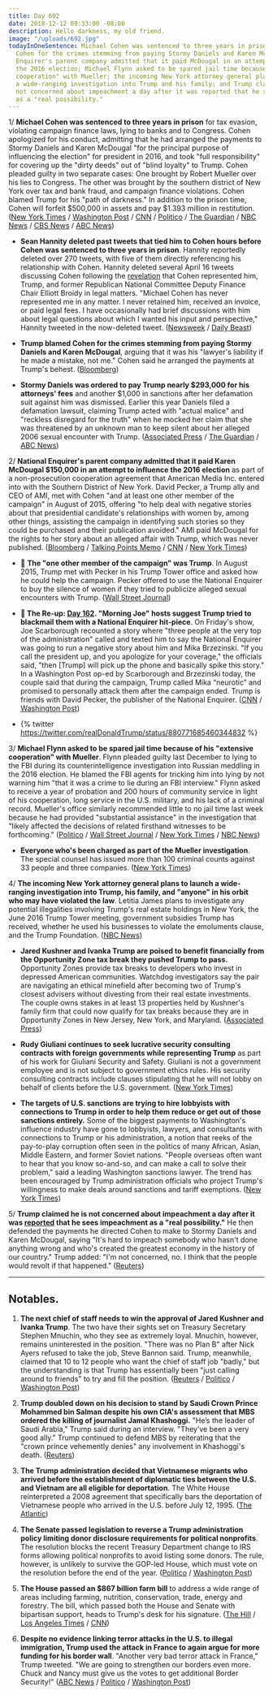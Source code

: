 ```yaml
---
title: Day 692
date: 2018-12-12 09:33:00 -08:00
description: Hello darkness, my old friend.
image: "/uploads/692.jpg"
todayInOneSentence: Michael Cohen was sentenced to three years in prison; Trump blamed
  Cohen for the crimes stemming from paying Stormy Daniels and Karen McDougal; National
  Enquirer's parent company admitted that it paid McDougal in an attempt to influence
  the 2016 election; Michael Flynn asked to be spared jail time because of his "extensive
  cooperation" with Mueller; the incoming New York attorney general plans to launch
  a wide-ranging investigation into Trump and his family; and Trump claimed he is
  not concerned about impeachment a day after it was reported that he sees impeachment
  as a "real possibility."
---
```


1/ **Michael Cohen was sentenced to three years in prison** for tax evasion, violating campaign finance laws, lying to banks and to Congress. Cohen apologized for his conduct, admitting that he had arranged the payments to Stormy Daniels and Karen McDougal "for the principal purpose of influencing the election" for president in 2016, and took "full responsibility" for covering up the "dirty deeds" out of "blind loyalty" to Trump. Cohen pleaded guilty in two separate cases: One brought by Robert Mueller over his lies to Congress. The other was brought by the southern district of New York over tax and bank fraud, and campaign finance violations. Cohen blamed Trump for his "path of darkness." In addition to the prison time, Cohen will forfeit $500,000 in assets and pay $1.393 million in restitution. ([New York Times](https://www.nytimes.com/2018/12/12/nyregion/michael-cohen-sentence-trump.html) / [Washington Post](https://www.washingtonpost.com/world/national-security/michael-cohen-scheduled-to-be-sentenced-for-crimes-committed-while-working-for-trump/2018/12/11/57226ff2-fcbf-11e8-83c0-b06139e540e5_story.html) / [CNN](https://www.cnn.com/2018/12/12/politics/michael-cohen-sentencing/index.html) / [Politico](https://www.politico.com/story/2018/12/12/cohen-sentenced-to-3-years-in-prison-1060060) / [The Guardian](https://www.theguardian.com/us-news/2018/dec/12/michael-cohen-sentence-latest-news-trump-hush-money-payments-lying-charges) / [NBC News](https://www.nbcnews.com/news/us-news/michael-cohen-gets-3-years-cases-involving-stormy-daniels-lying-n946956) / [CBS News](https://www.cbsnews.com/news/michael-cohen-sentencing-in-federal-court-12-12-2018-today-live-updates/) / [ABC News](https://abcnews.go.com/Politics/cohen-face-sentencing-campaign-finance-violations-lying-congress/story?id=59738100))

* **Sean Hannity deleted past tweets that tied him to Cohen hours before Cohen was sentenced to three years in prison**. Hannity reportedly deleted over 270 tweets, with five of them directly referencing his relationship with Cohen. Hannity deleted several April 16 tweets discussing Cohen following the [revelation](https://whatthefuckjusthappenedtoday.com/2018/04/16/day-452/#5-michael-cohen-also-represents-sean) that Cohen represented him, Trump, and former Republican National Committee Deputy Finance Chair Elliott Broidy in legal matters. "Michael Cohen has never represented me in any matter. I never retained him, received an invoice, or paid legal fees. I have occasionally had brief discussions with him about legal questions about which I wanted his input and perspective," Hannity tweeted in the now-deleted tweet. ([Newsweek](https://www.newsweek.com/sean-hannity-michael-cohen-delete-tweets-friends-trump-lawyer-jail-1256322) / [Daily Beast](https://www.thedailybeast.com/fox-news-sean-hannity-deletes-cohen-related-tweets-ahead-of-sentencing))

* **Trump blamed Cohen for the crimes stemming from paying Stormy Daniels and Karen McDougal**, arguing that it was his "lawyer's liability if he made a mistake, not me." Cohen said he arranged the payments at Trump's behest. ([Bloomberg](https://www.bloomberg.com/news/articles/2018-12-10/trump-says-any-crime-committed-in-paying-hush-money-was-by-cohen?srnd=politics-vp))

* **Stormy Daniels was ordered to pay Trump nearly $293,000 for his attorneys' fees** and another $1,000 in sanctions after her defamation suit against him was dismissed. Earlier this year Daniels filed a defamation lawsuit, claiming Trump acted with "actual malice" and "reckless disregard for the truth" when he mocked her claim that she was threatened by an unknown man to keep silent about her alleged 2006 sexual encounter with Trump. ([Associated Press](https://apnews.com/c88f8be832c84d348e657aefcbdb5059) / [The Guardian](https://www.theguardian.com/us-news/2018/dec/11/stormy-daniels-lawsuit-pay-trump-legal-fees) / [ABC News](https://abcnews.go.com/Politics/federal-judge-orders-stormy-daniels-pay-trump-300k/story?id=59760159))

2/ **National Enquirer's parent company admitted that it paid Karen McDougal $150,000 in an attempt to influence the 2016 election** as part of a non-prosecution cooperation agreement that American Media Inc. entered into with the Southern District of New York. David Pecker, a Trump ally and CEO of AMI, met with Cohen "and at least one other member of the campaign" in August of 2015, offering "to help deal with negative stories about that presidential candidate's relationships with women by, among other things, assisting the campaign in identifying such stories so they could be purchased and their publication avoided." AMI paid McDougal for the rights to her story about an alleged affair with Trump, which was never published. ([Bloomberg](https://www.bloomberg.com/news/articles/2018-12-12/american-media-in-non-prosecution-agreement-with-prosecutors) / [Talking Points Memo](https://talkingpointsmemo.com/muckraker/ami-sdny-non-prosecution-agreement) / [CNN](https://www.cnn.com/2018/12/12/media/american-media-inc-southern-district-new-york/index.html) / [New York Times](https://www.nytimes.com/2018/12/12/nyregion/trump-american-media-michael-cohen.html))

* 🚨 **The "one other member of the campaign" was Trump**. In August 2015, Trump met with Pecker in his Trump Tower office and asked how he could help the campaign. Pecker offered to use the National Enquirer to buy the silence of women if they tried to publicize alleged sexual encounters with Trump. ([Wall Street Journal](https://www.wsj.com/articles/donald-trump-played-central-role-in-hush-payoffs-to-stormy-daniels-and-karen-mcdougal-1541786601))

* **📌 The Re-up: [Day 162](https://whatthefuckjusthappenedtoday.com/2017/06/30/Day-162/#6-morning-joe-hosts-suggest-trump-tr). "Morning Joe" hosts suggest Trump tried to blackmail them with a National Enquirer hit-piece**. On Friday's show, Joe Scarborough recounted a story where "three people at the very top of the administration" called and texted him to say the National Enquirer was going to run a negative story about him and Mika Brzezinski. "If you call the president up, and you apologize for your coverage," the officials said, "then \[Trump\] will pick up the phone and basically spike this story." In a Washington Post op-ed by Scarborough and Brzezinski today, the couple said that during the campaign, Trump called Mika “neurotic” and promised to personally attack them after the campaign ended. Trump is friends with David Pecker, the publisher of the National Enquirer. ([CNN](http://money.cnn.com/2017/06/30/media/national-enquirer-donald-trump-joe-scarborough/index.html) / [Washington Post](https://www.washingtonpost.com/opinions/donald-trump-is-not-well/2017/06/30/97759ee0-5d0f-11e7-9b7d-14576dc0f39d_story.html))

* {% twitter https://twitter.com/realDonaldTrump/status/880771685460344832 %}

3/ **Michael Flynn asked to be spared jail time because of his "extensive cooperation" with Mueller**. Flynn pleaded guilty last December to lying to the FBI during its counterintelligence investigation into Russian meddling in the 2016 election. He blamed the FBI agents for tricking him into lying by not warning him "that it was a crime to lie during an FBI interview." Flynn asked to receive a year of probation and 200 hours of community service in light of his cooperation, long service in the U.S. military, and his lack of a criminal record. Mueller's office similarly recommended little to no jail time last week because he had provided "substantial assistance" in the investigation that "likely affected the decisions of related firsthand witnesses to be forthcoming." ([Politico](https://www.politico.com/story/2018/12/11/flynn-pleads-with-judge-for-no-jail-time-1059161) / [Wall Street Journal](https://www.wsj.com/articles/manafort-attorneys-may-not-contest-allegation-he-breached-plea-agreement-11544565657) / [New York Times](https://www.nytimes.com/2018/12/11/us/politics/michael-flynn-defense-sentencing-memo.html) / [NBC News](https://www.nbcnews.com/news/us-news/michael-flynn-s-lawyers-ask-judge-no-jail-time-n946841))

* **Everyone who's been charged as part of the Mueller investigation**. The special counsel has issued more than 100 criminal counts against 33 people and three companies. ([New York Times](https://www.nytimes.com/interactive/2018/08/21/us/mueller-trump-charges.html))

4/ **The incoming New York attorney general plans to launch a wide-ranging investigation into Trump, his family, and "anyone" in his orbit who may have violated the law**. Letitia James plans to investigate any potential illegalities involving Trump's real estate holdings in New York, the June 2016 Trump Tower meeting, government subsidies Trump has received, whether he used his businesses to violate the emoluments clause, and the Trump Foundation. ([NBC News](https://www.nbcnews.com/politics/donald-trump/incoming-new-york-attorney-general-plans-wide-ranging-investigations-trump-n946706))

* **Jared Kushner and Ivanka Trump are poised to benefit financially from the Opportunity Zone tax break they pushed Trump to pass.** Opportunity Zones provide tax breaks to developers who invest in depressed American communities. Watchdog investigators say the pair are navigating an ethical minefield after becoming two of Trump's closest advisers without divesting from their real estate investments. The couple owns stakes in at least 13 properties held by Kushner's family firm that could now qualify for tax breaks because they are in Opportunity Zones in New Jersey, New York, and Maryland. ([Associated Press](https://apnews.com/41847c1548e34d0ba8c339836b86ed93))

* **Rudy Giuliani continues to seek lucrative security consulting contracts with foreign governments while representing Trump** as part of his work for Giuliani Security and Safety. Giuliani is not a government employee and is not subject to government ethics rules. His security consulting contracts include clauses stipulating that he will not lobby on behalf of clients before the U.S. government. ([New York Times](https://www.nytimes.com/2018/12/12/us/politics/giuliani-consulting-abroad.html))

* **The targets of U.S. sanctions are trying to hire lobbyists with connections to Trump in order to help them reduce or get out of those sanctions entirely.** Some of the biggest payments to Washington's influence industry have gone to lobbyists, lawyers, and consultants with connections to Trump or his administration, a notion that reeks of the pay-to-play corruption often seen in the politics of many African, Asian, Middle Eastern, and former Soviet nations. "People overseas often want to hear that you know so-and-so, and can make a call to solve their problem," said a leading Washington sanctions lawyer. The trend has been encouraged by Trump administration officials who project Trump's willingness to make deals around sanctions and tariff exemptions. ([New York Times](https://www.nytimes.com/2018/12/10/us/politics/sanctions-lobbyists-usa.html))

5/ **Trump claimed he is not concerned about impeachment a day after it was [reported](https://whatthefuckjusthappenedtoday.com/2018/12/11/day-691/#4-trump-sees-impeachment-as-a-real-p) that he sees impeachment as a "real possibility."** He then defended the payments he directed Cohen to make to Stormy Daniels and Karen McDougal, saying "It's hard to impeach somebody who hasn't done anything wrong and who's created the greatest economy in the history of our country." Trump added: "I'm not concerned, no. I think that the people would revolt if that happened." ([Reuters](https://www.reuters.com/article/us-usa-trump-impeachment-exclusive-idUSKBN1OB01N))

---

## Notables.

1. **The next chief of staff needs to win the approval of Jared Kushner and Ivanka Trump**. The two have their sights set on Treasury Secretary Stephen Mnuchin, who they see as extremely loyal. Mnuchin, however, remains uninterested in the position. "There was no Plan B" after Nick Ayers refused to take the job, Steve Bannon said. Trump, meanwhile, claimed that 10 to 12 people who want the chief of staff job "badly," but the understanding is that Trump has essentially been "just calling around to friends" to try and fill the position. ([Reuters](https://www.reuters.com/article/us-usa-trump-staff-exclusive-idUSKBN1OB08G) / [Politico](https://www.politico.com/story/2018/12/12/trump-white-house-chief-of-staff-search-ivanka-jared-1059163) /  [Washington Post](https://www.washingtonpost.com/politics/there-was-no-plan-b-trump-scrambles-to-find-chief-of-staff-after-top-candidate-turns-him-down/2018/12/10/9b6d0424-fc9c-11e8-862a-b6a6f3ce8199_story.html))

2. **Trump doubled down on his decision to stand by Saudi Crown Prince Mohammed bin Salman despite his own CIA's assessment that MBS ordered the killing of journalist Jamal Khashoggi.** "He’s the leader of Saudi Arabia," Trump said during an interview. "They’ve been a very good ally." Trump continued to defend MBS by reiterating that the "crown prince vehemently denies" any involvement in Khashoggi's death. ([Reuters](https://www.reuters.com/article/us-usa-trump-saudi-exclusive-idUSKBN1OB01C))

3. **The Trump administration decided that Vietnamese migrants who arrived before the establishment of diplomatic ties between the U.S. and Vietnam are all eligible for deportation**. The White House reinterpreted a 2008 agreement that specifically bars the deportation of Vietnamese people who arrived in the U.S. before July 12, 1995. ([The Atlantic](https://www.theatlantic.com/international/archive/2018/12/donald-trump-deport-vietnam-war-refugees/577993/))

4. **The Senate passed legislation to reverse a Trump administration policy limiting donor disclosure requirements for political nonprofits**. The resolution blocks the recent Treasury Department change to IRS forms allowing political nonprofits to avoid listing some donors. The rule, however, is unlikely to survive the GOP-led House, which must vote on the resolution before the end of the year. ([Politico](https://www.politico.com/story/2018/12/12/senate-democrats-overturn-trump-donor-disclosure-1057535) / [Washington Post](https://www.washingtonpost.com/politics/senate-votes-to-overturn-trump-administration-donor-disclosure-rule-for-dark-money-groups/2018/12/12/92d8d93a-fe3d-11e8-ad40-cdfd0e0dd65a_story.html))

5. **The House passed an $867 billion farm bill** to address a wide range of areas including farming, nutrition, conservation, trade, energy and forestry. The bill, which passed both the House and Senate with bipartisan support, heads to Trump's desk for his signature. ([The Hill](https://thehill.com/homenews/house/420990-house-passes-867-billion-farm-bill-sending-it-to-trump) / [Los Angeles Times](https://www.latimes.com/politics/la-na-pol-congress-farm-bill-20181212-story.html) / [CNN](https://www.cnn.com/2018/12/12/politics/farm-bill-passes-congress/index.html))

6. **Despite no evidence linking terror attacks in the U.S. to illegal immigration, Trump used the attack in France to again argue for more funding for his border wall**. "Another very bad terror attack in France," Trump tweeted. "We are going to strengthen our borders even more. Chuck and Nancy must give us the votes to get additional Border Security!" ([ABC News](https://abcnews.go.com/Politics/trump-france-terror-attack-call-us-border-security/story?id=59770868) / [Politico](https://www.politico.com/story/2018/12/12/trump-french-terrorist-attack-border-wall-funding-1059169) / [Washington Post](https://www.washingtonpost.com/politics/trump-cites-french-terrorist-attack-as-he-pleads-for-funding-for-his-promised-us-mexico-border-wall/2018/12/12/54fc3a36-fe00-11e8-862a-b6a6f3ce8199_story.html))
